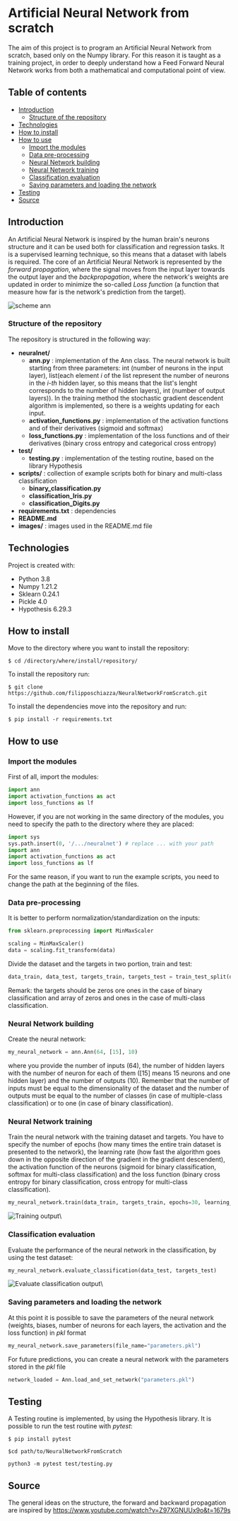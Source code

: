 # Artificial Neural Network from scratch
The aim of this project is to program an Artificial Neural Network from scratch, based only on the Numpy library. For this reason it is taught as a training project, in order to deeply understand how a Feed Forward Neural Network works from both a mathematical and computational point of view.

## Table of contents
* [Introduction](#Introduction)
  * [Structure of the repository](#Structure-of-the-repository)
* [Technologies](#Technologies)
* [How to install](#How-to-install)
* [How to use](#How-to-use)
  * [Import the modules](#Import-the-modules)
  * [Data pre-processing](#Data-pre-processing)
  * [Neural Network building](#Neural-Network-building)
  * [Neural Network training](#Neural-Network-training)
  * [Classification evaluation](#Classification-evaluation)
  * [Saving parameters and loading the network](#Saving-parameters-and-loading-the-network)
* [Testing](#Testing)
* [Source](#Source)

## Introduction
An Artificial Neural Network is inspired by the human brain's neurons structure and it can be used both for classification and regression tasks. It is a supervised learning technique, so this means that a dataset with labels is required. The core of an Artificial Neural Network is represented by the *forward propagation*, where the signal moves from the input layer towards the output layer and the *backpropagation*, where the network's weights are updated in order to minimize the so-called *Loss function* (a function that measure how far is the network's prediction from the target). 

![scheme ann](./images/schema.png)
### Structure of the repository
The repository is structured in the following way:
* **neuralnet/**
  - **ann.py** : implementation of the Ann class. The neural network is built starting from three parameters: int (number of neurons in the input layer), list(each element *i* of the list represent the number of neurons in the *i-th* hidden layer, so this means that the list's lenght corresponds to the number of hidden layers), int (number of output layers)). In the training method the stochastic gradient descendent algorithm is implemented, so there is a weights updating for each input.
  - **activation_functions.py** : implementation of the activation functions and of their derivatives (sigmoid and softmax)
  - **loss_functions.py** : implementation of the loss functions and of their derivatives (binary cross entropy and categorical cross entropy)
* **test/**
  - **testing.py** : implementation of the testing routine, based on the library Hypothesis
* **scripts/** : collection of example scripts both for binary and multi-class classification
  - **binary_classification.py**
  - **classification_Iris.py**
  - **classification_Digits.py**
 * **requirements.txt** : dependencies
 * **README.md**
 * **images/** : images used in the README.md file

## Technologies
Project is created with: 
* Python 3.8
* Numpy 1.21.2
* Sklearn 0.24.1
* Pickle 4.0
* Hypothesis 6.29.3

## How to install
Move to the directory where you want to install the repository:
```
$ cd /directory/where/install/repository/
```
To install the repository run:
```
$ git clone https://github.com/filipposchiazza/NeuralNetworkFromScratch.git
```
To install the dependencies move into the repository and run:
```
$ pip install -r requirements.txt
```

## How to use
### Import the modules
First of all, import the modules:
```python
import ann
import activation_functions as act
import loss_functions as lf
```
However, if you are not working in the same directory of the modules, you need to specify the path to the directory where they are placed:
```python
import sys
sys.path.insert(0, '/.../neuralnet') # replace ... with your path
import ann
import activation_functions as act
import loss_functions as lf
```
For the same reason, if you want to run the example scripts, you need to change the path at the beginning of the files.

### Data pre-processing
It is better to perform normalization/standardization on the inputs:
```python
from sklearn.preprocessing import MinMaxScaler

scaling = MinMaxScaler()
data = scaling.fit_transform(data)
```
Divide the dataset and the targets in two portion, train and test:
```python
data_train, data_test, targets_train, targets_test = train_test_split(data, targets, test_size=0.3) # here the splitting is train 70% - test 30%
```
Remark: the targets should be zeros ore ones in the case of binary classification and array of zeros and ones in the case of multi-class classification.


### Neural Network building
Create the neural network:
```python
my_neural_network = ann.Ann(64, [15], 10)
```
where you provide the number of inputs (64), the number of hidden layers with the number of neuron for each of them ([15] means 15 neurons and one hidden layer) and the number of outputs (10). Remember that the number of inputs must be equal to the dimensionality of the dataset and the number of outputs must be equal to the number of classes (in case of multiple-class classification) or to one (in case of binary classification).

### Neural Network training
Train the neural network with the training dataset and targets. You have to specify the number of epochs (how many times the entire train dataset is presented to the network), the learning rate (how fast the algorithm goes down in the opposite direction of the gradient in the gradient descendent), the activation function of the neurons (sigmoid for binary classification, softmax for multi-class classification) and the loss function (binary cross entropy for binary classification, cross entropy for multi-class classification).
```python
my_neural_network.train(data_train, targets_train, epochs=30, learning_rate=0.1, activation_function=act.softmax, loss_func=lf.cross_entropy)
```
![Training output](./images/Train.png)\

### Classification evaluation
Evaluate the performance of the neural network in the classification, by using the test dataset:
```python
my_neural_network.evaluate_classification(data_test, targets_test)
```
![Evaluate classification output](./images/Evaluate_classification.png)\

### Saving parameters and loading the network
At this point it is possible to save the parameters of the neural network (weights, biases, number of neurons for each layers, the activation and the loss function) in *pkl* format
```python
my_neural_network.save_parameters(file_name="parameters.pkl")
```
For future predictions, you can create a neural network with the parameters stored in the *pkl* file
```python
network_loaded = Ann.load_and_set_network("parameters.pkl")
```

## Testing
A Testing routine is implemented, by using the Hypothesis library. It is possible to run the test routine with *pytest*:
```
$ pip install pytest

$cd path/to/NeuralNetworkFromScratch

python3 -m pytest test/testing.py
```

## Source
The general ideas on the structure, the forward and backward propagation are inspired by https://www.youtube.com/watch?v=Z97XGNUUx9o&t=1679s
